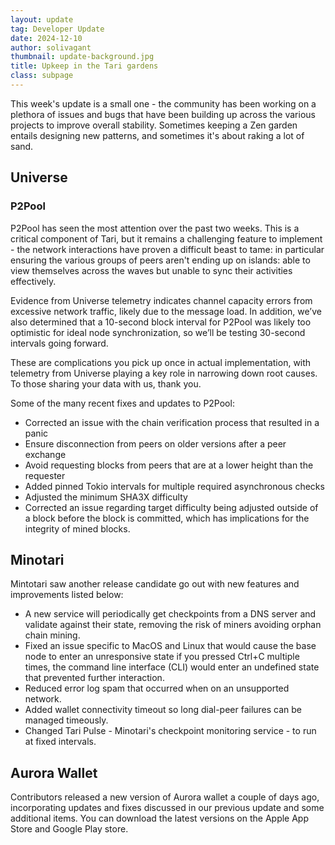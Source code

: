 ```yaml
---
layout: update
tag: Developer Update
date: 2024-12-10
author: solivagant
thumbnail: update-background.jpg
title: Upkeep in the Tari gardens
class: subpage
---
```


This week's update is a small one - the community has been working on a plethora of issues and bugs that have been building up across the various projects to improve overall stability. Sometimes keeping a Zen garden entails designing new patterns, and sometimes it's about raking a lot of sand.

## Universe
### P2Pool
P2Pool has seen the most attention over the past two weeks. This is a critical component of  Tari, but it remains a challenging feature to implement - the network interactions have proven a difficult beast to tame: in particular ensuring the various groups of peers aren't ending up on islands: able to view themselves across the waves but unable to sync their activities effectively.

Evidence from Universe telemetry indicates channel capacity errors from excessive network traffic, likely due to the message load. In addition, we’ve also determined that a 10-second block interval for P2Pool was likely too optimistic for ideal node synchronization, so we’ll be testing 30-second intervals going forward.

These are complications you pick up once in actual implementation, with telemetry from Universe playing a key role in narrowing down root causes. To those sharing your data with us, thank you.

Some of the many recent fixes and updates to P2Pool:
* Corrected an issue with the chain verification process that resulted in a panic
* Ensure disconnection from peers on older versions after a peer exchange
* Avoid requesting blocks from peers that are at a lower height than the requester
* Added pinned Tokio intervals for multiple required asynchronous checks
* Adjusted the minimum SHA3X difficulty
* Corrected an issue regarding target difficulty being adjusted outside of a block before the block is committed, which has implications for the integrity of mined blocks.

## Minotari
Mintotari saw another release candidate go out with new features and improvements listed below:

* A new service will periodically get checkpoints from a DNS server and validate against their state, removing the risk of miners avoiding orphan chain mining.
* Fixed an issue specific to MacOS and Linux that would cause the base node to enter an unresponsive state if you pressed Ctrl+C multiple times, the command line interface (CLI) would enter an undefined state that prevented further interaction.
* Reduced error log spam that occurred when on an unsupported network.
* Added wallet connectivity timeout so long dial-peer failures can be managed timeously.
* Changed Tari Pulse - Minotari's checkpoint monitoring service - to run at fixed intervals.

## Aurora Wallet
Contributors released a new version of Aurora wallet a couple of days ago, incorporating updates and fixes discussed in our previous update and some additional items. You can download the latest versions on the Apple App Store and Google Play store.